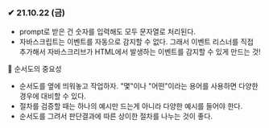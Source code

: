 
### ✔ 21.10.22 (금)
- prompt로 받은 건 숫자를 입력해도 모두 문자열로 처리된다.
- 자바스크립트는 이벤트를 자동으로 감지할 수 없다.
    그래서 이벤트 리스너를 직접 추가해서 자바스크리브가 HTML에서 발생하는 이벤트를 감지할 수 있게 만드는 것!

💭 순서도의 중요성    
- 순서도를 옆에 띄워놓고 작업하자. "몇"이나 "어떤"이라는 용어를 사용하면 다양한 경우에 대비할 수 있다.
- 절차를 검증할 때는 하나의 예시만 드는게 아니라 다양한 예시를 들어야 한다.
- 순서도를 그려서 판단결과에 따른 상이한 절차를 나누는 것이 좋다.